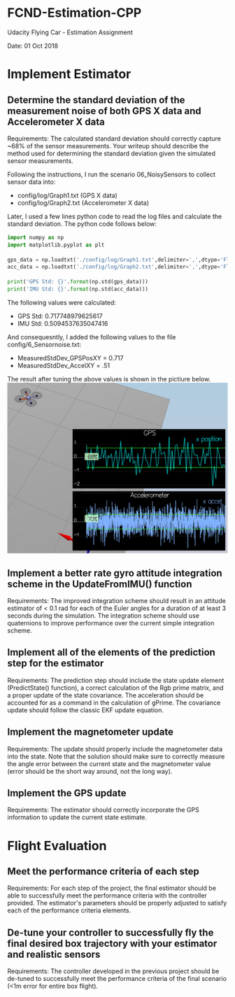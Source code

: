 # FCND-Estimation-CPP
Udacity Flying Car - Estimation Assignment

Date: 01 Oct 2018


# Implement Estimator


## Determine the standard deviation of the measurement noise of both GPS X data and Accelerometer X data

Requirements: The calculated standard deviation should correctly capture ~68% of the sensor measurements. Your writeup should describe the method used for determining the standard deviation given the simulated sensor measurements.

Following the instructions, I run the scenario 06_NoisySensors to collect sensor data into:

- config/log/Graph1.txt (GPS X data)
- config/log/Graph2.txt (Accelerometer X data)

Later, I used a few lines python code to read the log files and calculate the standard deviation. The python code follows below: 

  ```python
  import numpy as np
  import matplotlib.pyplot as plt

  gps_data = np.loadtxt('./config/log/Graph1.txt',delimiter=',',dtype='Float64',skiprows=1)[:,1]
  acc_data = np.loadtxt('./config/log/Graph2.txt',delimiter=',',dtype='Float64',skiprows=1)[:,1]

  print('GPS Std: {}'.format(np.std(gps_data)))
  print('IMU Std: {}'.format(np.std(acc_data)))
  ```
  
The following values were calculated: 
  
- GPS Std: 0.717748979625617
- IMU Std: 0.5094537635047416

And consequesntly, I added the following values to the file config/6_Sensornoise.txt:

- MeasuredStdDev_GPSPosXY = 0.717
- MeasuredStdDev_AccelXY = .51

The result after tuning the above values is shown in the pictiure below. 
![alt text](./pics/step1.png "Result after tuning standard deviation")





## Implement a better rate gyro attitude integration scheme in the UpdateFromIMU() function

Requirements: The improved integration scheme should result in an attitude estimator of < 0.1 rad for each of the Euler angles for a duration of at least 3 seconds during the simulation. The integration scheme should use quaternions to improve performance over the current simple integration scheme.




## Implement all of the elements of the prediction step for the estimator

Requirements: The prediction step should include the state update element (PredictState() function), a correct calculation of the Rgb prime matrix, and a proper update of the state covariance. The acceleration should be accounted for as a command in the calculation of gPrime. The covariance update should follow the classic EKF update equation.


## Implement the magnetometer update

Requirements: The update should properly include the magnetometer data into the state. Note that the solution should make sure to correctly measure the angle error between the current state and the magnetometer value (error should be the short way around, not the long way).



## Implement the GPS update

Requirements: The estimator should correctly incorporate the GPS information to update the current state estimate.



# Flight Evaluation

## Meet the performance criteria of each step

Requirements: For each step of the project, the final estimator should be able to successfully meet the performance criteria with the controller provided. The estimator's parameters should be properly adjusted to satisfy each of the performance criteria elements.



## De-tune your controller to successfully fly the final desired box trajectory with your estimator and realistic sensors

Requirements: The controller developed in the previous project should be de-tuned to successfully meet the performance criteria of the final scenario (<1m error for entire box flight).




